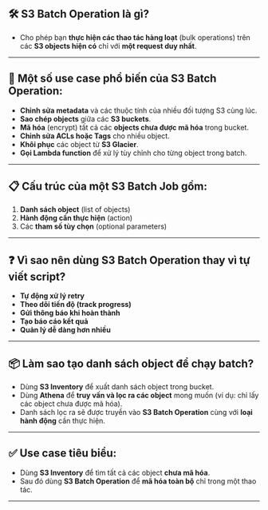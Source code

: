 ## 🛠️ **S3 Batch Operation** là gì?

* Cho phép bạn **thực hiện các thao tác hàng loạt** (bulk operations) trên các **S3 objects hiện có** chỉ với **một request duy nhất**.

---

## 📌 **Một số use case phổ biến của S3 Batch Operation:**

* **Chỉnh sửa metadata** và các thuộc tính của nhiều đối tượng S3 cùng lúc.
* **Sao chép objects** giữa các **S3 buckets**.
* **Mã hóa** (encrypt) tất cả các **objects chưa được mã hóa** trong bucket.
* **Chỉnh sửa ACLs hoặc Tags** cho nhiều object.
* **Khôi phục** các object từ **S3 Glacier**.
* **Gọi Lambda function** để xử lý tùy chỉnh cho từng object trong batch.

---

## 📋 **Cấu trúc của một S3 Batch Job gồm:**

1. **Danh sách object** (list of objects)
2. **Hành động cần thực hiện** (action)
3. Các **tham số tùy chọn** (optional parameters)

---

## ❓ **Vì sao nên dùng S3 Batch Operation thay vì tự viết script?**

* **Tự động xử lý retry**
* **Theo dõi tiến độ (track progress)**
* **Gửi thông báo khi hoàn thành**
* **Tạo báo cáo kết quả**
* **Quản lý dễ dàng hơn nhiều**

---

## 📦 **Làm sao tạo danh sách object để chạy batch?**

* Dùng **S3 Inventory** để xuất danh sách object trong bucket.
* Dùng **Athena** để **truy vấn và lọc ra các object** mong muốn (ví dụ: chỉ lấy các object chưa được mã hóa).
* Danh sách lọc ra sẽ được truyền vào **S3 Batch Operation** cùng với **loại hành động** cần thực hiện.

---

## ✅ **Use case tiêu biểu:**

* Dùng **S3 Inventory** để tìm tất cả các object **chưa mã hóa**.
* Sau đó dùng **S3 Batch Operation** để **mã hóa toàn bộ** chỉ trong một thao tác.

---
